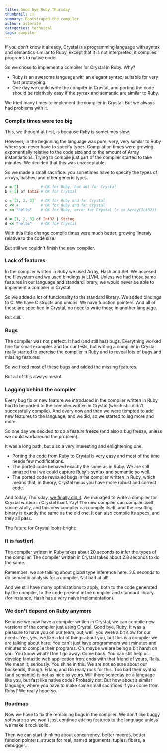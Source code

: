 ```yaml
---
title: Good bye Ruby Thursday
thumbnail: :)
summary: Bootstraped the compiler
author: asterite
categories: technical
tags: compiler
---
```


If you don't know it already, Crystal is a programming language with syntax and semantics
similar to Ruby, except that it is not interpreted, it compiles programs to native code.

So we chose to implement a compiler for Crystal in Ruby. Why?

<ul class="goals">
  <li>Ruby is an awesome language with an elegant syntax, suitable for very fast prototyping.</li>
  <li>One day we could write the compiler in Crystal, and porting the code should be relatively easy if the syntax and semantic are similar to Ruby.</li>
</ul>

We tried many times to implement the compiler in Crystal. But we always had problems with it.

### Compile times were too big

This, we thought at first, is because Ruby is sometimes slow.

However, in the beginning the language was pure, very, very similar to Ruby where you never have to specify types. Compilation times were growing exponentially relative to the code size and to the amount of Array instantiations. Trying to compile just part of the compiler started to take minutes. We decided that this was unacceptable.

So we made a small sacrifice: you sometimes have to specify the types of arrays, hashes, and other generic types.

```ruby
a = []          # OK for Ruby, but not for Crystal
b = [] of Int32 # OK for Crystal

c = [1, 2, 3]   # OK for Ruby and for Crystal
c << 4          # OK for Ruby and for Crystal
c << "hello"    # OK for Ruby, error for Crystal (c is Array(Int32))

d = [1, 2, 3] of Int32 | String
d << "hello"    # OK for Crystal
```

With this little change compile times were much better, growing lineraly relative to the code size.

But still we couldn't finish the new compiler.

### Lack of features

In the compiler written in Ruby we used Array, Hash and Set. We accesed the filesystem and we used
bindings to LLVM. Unless we had those same features in our language and standard library, we would never be able to
implement a compiler in Crystal.

So we added a lot of funcionality to the standard library. We added bindings to C. We have C structs and unions. We have function pointers. And all of these
are specified in Crystal, no need to write those in another language.

But still...

### Bugs

The compiler was not perfect. It had (and still has) bugs. Everything worked fine for small examples
and for our tests, but writing a compiler in Crystal really started to exercise the compiler in Ruby
and to reveal lots of bugs and missing features.

So we fixed most of these bugs and added the missing features.

But all of this always meant:

### Lagging behind the compiler

Every bug fix or new feature we introduced in the compiler written in Ruby had to be ported
to the compiler written in Crystal (which still didn't successfully compile). And every now and
then we were tempted to add new features to the language, and we did, so we started to lag
more and more.

So one day we decided to do a feature freeze (and also a bug freeze, unless we could workaround the problem).

It was a long path, but also a very interesting and enlightening one:

<ul class="goals">
  <li>Porting the code from Ruby to Crystal is very easy and most of the time needs few modifications.</li>
  <li>The ported code behaved exactly the same as in Ruby. We are still amazed that we could capture Ruby's syntax and semantic so well.</li>
  <li>The ported code revealed bugs in the compiler written in Ruby, which means that, in theory, Crystal
helps you have more robust and correct code.</li>
</ul>

And today, Thursday, [we finally did it](https://github.com/crystal-lang/crystal/commit/ad2e815e271aaa7f478cababd478b14e5b789789). We managed to write a compiler for Crystal written in Crystal itself. Yay! The new compiler can compile itself successfully, and this new compiler can compile itself, and the resulting binary is exactly the same as the old one. It can also compile its specs, and they all pass.

The future for Crystal looks bright:

### It is fast(er)

The compiler written in Ruby takes about 20 seconds to infer the types of the compiler. The compiler written in Crystal takes about 2.8 seconds to do the same.

Remember: we are talking about global type inference here. 2.8 seconds to do semantic analysis for a compiler. Not bad at all!

And we still have many optimizations to apply, both to the code generated by the compiler, to the code present in the compiler and standard library (for instance, Hash has a very naive implementation).

### We don't depend on Ruby anymore

Because we now have a compiler written in Crystal, we can compile new versions of the compiler just using
Crystal. Good bye, Ruby. It was a pleasure to have you on our team, but, well, you were a bit slow for
our needs. Yes, yes, we like a lot of things about you, but this is a compiler we are talking about here. You can't just have programmers wait minutes and minutes to compile their programs. Oh, maybe we are being a bit harsh on you. You know what? Don't go away. Come back. You can still help us develop fantastic web application front ends with that friend of yours, Rails. We mean it, seriously. You shine in this. We are not so sure about our backends, though. Erlang and Go really rock for this. Too bad their syntax (and semantic) is not as nice as yours. Will there someday be a language like you, but fast like native code? Probably not. But how about a similar language, where you have to make some small sacrifices if you come from Ruby? We really hope so.

### Roadmap

Now we have to fix the remaining bugs in the compiler. We don't like buggy software so we won't just continue adding features to the language unless we make it rock solid.

Then we can start thinking about concurrency, better macros, better funcion pointers, structs for real, named arguments, tuples, fibers, a debugger...
